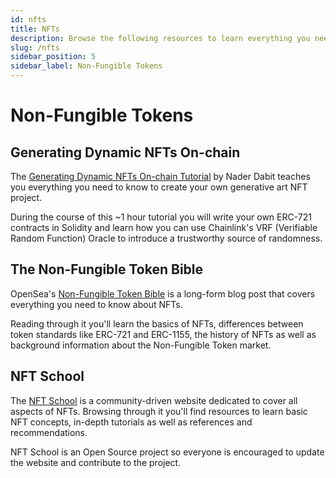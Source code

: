 ```yaml
---
id: nfts
title: NFTs
description: Browse the following resources to learn everything you need to know to launch your own NFT projects.
slug: /nfts
sidebar_position: 5
sidebar_label: Non-Fungible Tokens
---
```


# Non-Fungible Tokens

## Generating Dynamic NFTs On-chain

The [Generating Dynamic NFTs On-chain Tutorial](https://www.youtube.com/watch?v=nS9xP1hxg3w) by Nader Dabit teaches you everything you need to know to create your own generative art NFT project.

During the course of this ~1 hour tutorial you will write your own ERC-721 contracts in Solidity and learn how you can use Chainlink's VRF (Verifiable Random Function) Oracle to introduce a trustworthy source of randomness.

## The Non-Fungible Token Bible

OpenSea's [Non-Fungible Token Bible](https://opensea.io/blog/guides/non-fungible-tokens/) is a long-form blog post that covers everything you need to know about NFTs.

Reading through it you'll learn the basics of NFTs, differences between token standards like ERC-721 and ERC-1155, the history of NFTs as well as background information about the Non-Fungible Token market.

## NFT School

The [NFT School](https://nftschool.dev/) is a community-driven website dedicated to cover all aspects of NFTs. Browsing through it you'll find resources to learn basic NFT concepts, in-depth tutorials as well as references and recommendations.

NFT School is an Open Source project so everyone is encouraged to update the website and contribute to the project.
